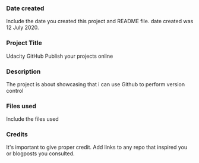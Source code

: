 ### Date created
Include the date you created this project and README file.
date created was 12 July 2020.

### Project Title
Udacity GitHub Publish your projects online

### Description
The project is about showcasing that i can use Github to perform version control

### Files used
Include the files used

### Credits
It's important to give proper credit. Add links to any repo that inspired you or blogposts you consulted.

